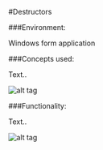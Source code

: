 #Destructors

###Environment:

Windows form application

###Concepts used:

Text..

![alt tag](https://raw.github.com/andrewjhinger/Destructors/master/destructorcode.JPG)

###Functionality:

Text..


![alt tag](https://raw.github.com/andrewjhinger/Destructors/master/destructorsform.JPG)
